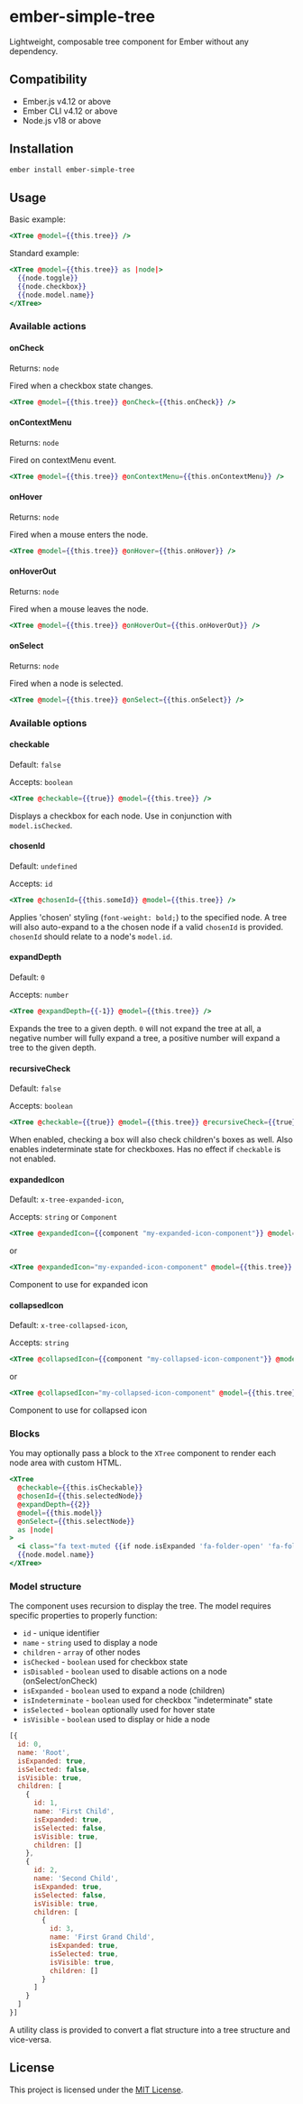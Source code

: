 # ember-simple-tree

Lightweight, composable tree component for Ember without any dependency.

## Compatibility

- Ember.js v4.12 or above
- Ember CLI v4.12 or above
- Node.js v18 or above

## Installation

```bash
ember install ember-simple-tree
```

## Usage

Basic example:

```handlebars
<XTree @model={{this.tree}} />
```

Standard example:

```handlebars
<XTree @model={{this.tree}} as |node|>
  {{node.toggle}}
  {{node.checkbox}}
  {{node.model.name}}
</XTree>
```

### Available actions

#### onCheck

Returns: `node`

Fired when a checkbox state changes.

```handlebars
<XTree @model={{this.tree}} @onCheck={{this.onCheck}} />
```

#### onContextMenu

Returns: `node`

Fired on contextMenu event.

```handlebars
<XTree @model={{this.tree}} @onContextMenu={{this.onContextMenu}} />
```

#### onHover

Returns: `node`

Fired when a mouse enters the node.

```handlebars
<XTree @model={{this.tree}} @onHover={{this.onHover}} />
```

#### onHoverOut

Returns: `node`

Fired when a mouse leaves the node.

```handlebars
<XTree @model={{this.tree}} @onHoverOut={{this.onHoverOut}} />
```

#### onSelect

Returns: `node`

Fired when a node is selected.

```handlebars
<XTree @model={{this.tree}} @onSelect={{this.onSelect}} />
```

### Available options

#### checkable

Default: `false`

Accepts: `boolean`

```handlebars
<XTree @checkable={{true}} @model={{this.tree}} />
```

Displays a checkbox for each node.
Use in conjunction with `model.isChecked`.

#### chosenId

Default: `undefined`

Accepts: `id`

```handlebars
<XTree @chosenId={{this.someId}} @model={{this.tree}} />
```

Applies 'chosen' styling (`font-weight: bold;`) to the specified node.
A tree will also auto-expand to a the chosen node if a valid `chosenId` is provided.
`chosenId` should relate to a node's `model.id`.

#### expandDepth

Default: `0`

Accepts: `number`

```handlebars
<XTree @expandDepth={{-1}} @model={{this.tree}} />
```

Expands the tree to a given depth.
`0` will not expand the tree at all, a negative number will fully expand a tree, a positive number will expand a tree to the given depth.

#### recursiveCheck

Default: `false`

Accepts: `boolean`

```handlebars
<XTree @checkable={{true}} @model={{this.tree}} @recursiveCheck={{true}} />
```

When enabled, checking a box will also check children's boxes as well. Also enables indeterminate state for checkboxes.
Has no effect if `checkable` is not enabled.

#### expandedIcon

Default: `x-tree-expanded-icon`,

Accepts: `string` or `Component`

```handlebars
<XTree @expandedIcon={{component "my-expanded-icon-component"}} @model={{this.tree}} />
```
or
```handlebars
<XTree @expandedIcon="my-expanded-icon-component" @model={{this.tree}} />
```

Component to use for expanded icon

#### collapsedIcon

Default: `x-tree-collapsed-icon`,

Accepts: `string`

```handlebars
<XTree @collapsedIcon={{component "my-collapsed-icon-component"}} @model={{this.tree}} />
```
or
```handlebars
<XTree @collapsedIcon="my-collapsed-icon-component" @model={{this.tree}} />
```

Component to use for collapsed icon

### Blocks

You may optionally pass a block to the `XTree` component to render each node area with custom HTML.

```handlebars
<XTree
  @checkable={{this.isCheckable}}
  @chosenId={{this.selectedNode}}
  @expandDepth={{2}}
  @model={{this.model}}
  @onSelect={{this.selectNode}}
  as |node|
>
  <i class="fa text-muted {{if node.isExpanded 'fa-folder-open' 'fa-folder'}}">&zwnj;</i>
  {{node.model.name}}
</XTree>
```


### Model structure
The component uses recursion to display the tree.
The model requires specific properties to properly function:
 - `id` - unique identifier
 - `name` - `string` used to display a node
 - `children` - `array` of other nodes
 - `isChecked` - `boolean` used for checkbox state
 - `isDisabled` - `boolean` used to disable actions on a node (onSelect/onCheck)
 - `isExpanded` - `boolean` used to expand a node (children)
 - `isIndeterminate` - `boolean` used for checkbox "indeterminate" state
 - `isSelected` - `boolean` optionally used for hover state
 - `isVisible` - `boolean` used to display or hide a node

```js
[{
  id: 0,
  name: 'Root',
  isExpanded: true,
  isSelected: false,
  isVisible: true,
  children: [
    {
      id: 1,
      name: 'First Child',
      isExpanded: true,
      isSelected: false,
      isVisible: true,
      children: []
    },
    {
      id: 2,
      name: 'Second Child',
      isExpanded: true,
      isSelected: false,
      isVisible: true,
      children: [
        {
          id: 3,
          name: 'First Grand Child',
          isExpanded: true,
          isSelected: true,
          isVisible: true,
          children: []
        }
      ]
    }
  ]
}]
```

A utility class is provided to convert a flat structure into a tree structure and vice-versa.

## License

This project is licensed under the [MIT License](LICENSE.md).
